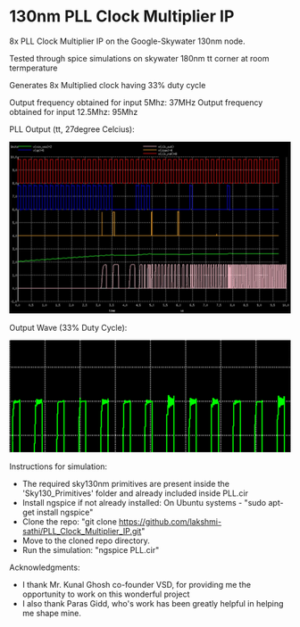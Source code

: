 # 130nm PLL Clock Multiplier IP
8x PLL Clock Multiplier IP on the Google-Skywater 130nm node.

Tested through spice simulations on skywater 180nm tt corner at room termperature

Generates 8x Multiplied clock having 33% duty cycle

Output frequency obtained for input 5Mhz: 37MHz
Output frequency obtained for input 12.5Mhz: 95Mhz


PLL Output (tt, 27degree Celcius):

![](Images/PLL1.jpg)

Output Wave (33% Duty Cycle):

![](Images/DutyCycle.png)


Instructions for simulation:
* The required sky130nm primitives are present inside the 'Sky130_Primitives' folder and already included inside PLL.cir
* Install ngspice if not already installed: 
    On Ubuntu systems - "sudo apt-get install ngspice"
* Clone the repo:
    "git clone https://github.com/lakshmi-sathi/PLL_Clock_Multiplier_IP.git"
* Move to the cloned repo directory.
* Run the simulation: 
    "ngspice PLL.cir"


Acknowledgments:
* I thank Mr. Kunal Ghosh co-founder VSD, for providing me the opportunity to  work on this wonderful project
* I also thank Paras Gidd, who's work has been greatly helpful in helping me shape mine.
